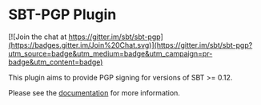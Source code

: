 # SBT-PGP Plugin

[![Join the chat at https://gitter.im/sbt/sbt-pgp](https://badges.gitter.im/Join%20Chat.svg)](https://gitter.im/sbt/sbt-pgp?utm_source=badge&utm_medium=badge&utm_campaign=pr-badge&utm_content=badge)

This plugin aims to provide PGP signing for versions of SBT >= 0.12.

Please see the [documentation](http://www.scala-sbt.org/sbt-pgp) for more information.
